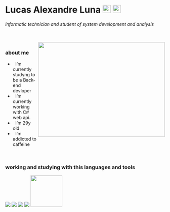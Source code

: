 # Lucas Alexandre Luna <a href="https://www.linkedin.com/in/lucasalexandreluna/"><img src="https://cdn.jsdelivr.net/gh/devicons/devicon/icons/linkedin/linkedin-original.svg" height="25px" width="25px" /></a>  <a href="https://cdnlogo.com/logo/instagram_475.html"><img src="https://cdn.cdnlogo.com/logos/i/92/instagram.svg" height="25px" width="25px"></a>

###### informatic technician and student of system development and analysis

</br>

<div margin-right="60px">
<img src="https://cdn.dribbble.com/users/330915/screenshots/3587000/media/343cb53c87e313181d99248d3071bc77.gif" align="right" height="300" width="400"></img>
</div>


### about me
- &nbsp; I’m currently studyng to be a Back-end devloper
- &nbsp; I’m currently working with C# web api.
- &nbsp; I’m 29y old
- &nbsp; I’m addicted to caffeine


</br>

### working and studying with this languages and tools

<img src="https://img.icons8.com/color/48/000000/c-sharp-logo.png"/> <img src="https://img.icons8.com/color/48/000000/git.png"/> <img src="https://img.icons8.com/color/48/000000/typescript.png"/> <img src="https://img.icons8.com/color/48/000000/javascript--v1.png"/> <img src="https://avatars2.githubusercontent.com/u/14075148?s=200&v=4" width=100 height=100 />

</br>



